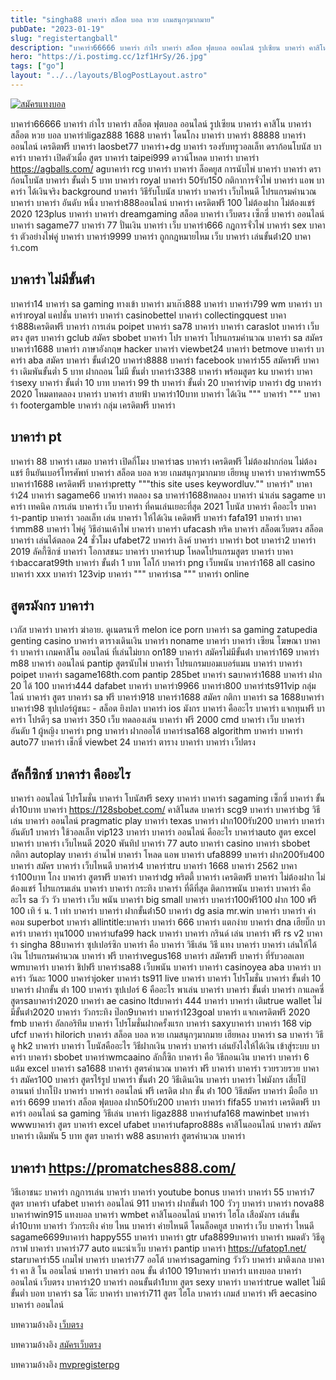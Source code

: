 ```yaml
---
title: "singha88 บาคาร่า สล็อต บอล หวย เกมสนุกๆมากมาย"
pubDate: "2023-01-19"
slug: "registertangball"
description: "บาคาร่า66666 บาคาร่า กําไร บาคาร่า สล็อต ฟุตบอล ออนไลน์ รูปเซียน บาคาร่า คาสิโน บาคาร่า สล็อต หวย บอล บาคาร่าligaz888 1688 บาคาร่า โดนโกง"
hero: "https://i.postimg.cc/1zf1HrSy/26.jpg"
tags: ["go"]
layout: "../../layouts/BlogPostLayout.astro"
---
```


<html lang="TH">

<head>
  
  <script type="application/ld+json">
    {
      "@context": "https://schema.org",
      "@type": "Article",
      "mainEntityOfPage": {
        "@type": "WebPage",
        "@id": "https://www.ourtask.org/posts/registertangball/"
      },
      "headline": "singha88 บาคาร่า สล็อต บอล หวย เกมสนุกๆมากมาย",
      "image": "https://i.postimg.cc/1zf1HrSy/26.jpg",  
      "InLanguage": "TH",    
      "description": "บาคาร่า66666 บาคาร่า กําไร บาคาร่า สล็อต ฟุตบอล ออนไลน์ รูปเซียน บาคาร่า คาสิโน บาคาร่า สล็อต หวย บอล บาคาร่าligaz888 1688 บาคาร่า โดนโกง",  
      "author": {
        "@type": "Person",
        "name": "southblade"
      },  
      "publisher": {
        "@type": "Organization",
        "name": "",
        "logo": {
          "@type": "ImageObject",
          "url": ""
        }
      },
      "datePublished": "2023-01-19"
    }
    
    </script>




  <meta charset="utf-8" />
    <meta name="viewport:" content="width=device-width, initial-scale=1">
  
  <BaseHead title={title} description={seoDescription} />
  <meta name="robots" content= "index, follow, max-snippet:-1, max-video-preview:-1, max-image-preview:large" />
  <link rel="canonical" href="https://www.ourtask.org/posts/registertangball/" />
</head>
<body class="bg-white text-black font-body leading-normal personality-casual">
  <Nav />

  <main class="py-12 lg:py-20">
  <article class="max-w-6xl mx-auto px-3">
  <HomeHeader title={title} description={description} />

  <a href="https://nazavip.com/26174/t41626o2r59456244323y2m2l464p4" rel="nofollow"><img alt="สมัครแทงบอล" src="https://xn--m3cisqgb6aza1f7e6cq.com/wp-content/uploads/2022/12/register-gmz.gif" /></a><br />



บาคาร่า66666 บาคาร่า กําไร บาคาร่า สล็อต ฟุตบอล ออนไลน์ รูปเซียน บาคาร่า คาสิโน บาคาร่า สล็อต หวย บอล บาคาร่าligaz888 1688 บาคาร่า โดนโกง บาคาร่า บาคาร่า 88888 บาคาร่า ออนไลน์ เครดิตฟรี บาคาร่า laosbet77 บาคาร่า+dg บาคาร่า รองรับทรูวอลเล็ท ดราก้อนโบนัส บาคาร่า บาคาร่า เปิดตัวเมื่อ สูตร บาคาร่า taipei999 ดาวน์โหลด บาคาร่า บาคาร่า https://agballs.com/ agบาคาร่า rcg บาคาร่า บาคาร่า ล็อคยูส การนับไพ่ บาคาร่า บาคาร่า ดราก้อนโบนัส บาคาร่า ขั้นต่ำ 5 บาท บาคาร่า royal บาคาร่า 50รับ150 กติกาการจั่วไพ่ บาคาร่า แอพ บาคาร่า ได้เงินจริง background บาคาร่า วิธีรับโบนัส บาคาร่า บาคาร่า เว็บไหนดี โปรแกรมคํานวณ บาคาร่า บาคาร่า อันดับ หนึ่ง บาคาร่า888ออนไลน์ บาคาร่า เครดิตฟรี 100 ไม่ต้องฝาก ไม่ต้องแชร์ 2020 123plus บาคาร่า บาคาร่า dreamgaming สล็อต บาคาร่า เว็บตรง เซ็กซี่ บาคาร่า ออนไลน์ บาคาร่า sagame77 บาคาร่า 77 ปั่นเงิน บาคาร่า เว็บ บาคาร่า666 กฎการจั่วไพ่ บาคาร่า sex บาคาร่า ตัวอย่างไพ่คู่ บาคาร่า บาคาร่า9999 บาคาร่า ถูกกฎหมายไหม เว็บ บาคาร่า เล่นขั้นต่ํา20 บาคาร่า.com

## บาคาร่า ไม่มีขั้นต่ํา

บาคาร่า14 บาคาร่า sa gaming ทางเข้า บาคาร่า มาเก๊า888 บาคาร่า บาคาร่า799 wm บาคาร่า บาคาร่าroyal แคปชั่น บาคาร่า บาคาร่า casinobettel บาคาร่า collectingquest บาคาร่า888เครดิตฟรี บาคาร่า การเล่น poipet บาคาร่า sa78 บาคาร่า บาคาร่า caraslot บาคาร่า เว็บ ตรง สูตร บาคาร่า gclub สมัคร sbobet บาคาร่า โปร บาคาร่า โปรแกรมคํานวณ บาคาร่า sa สมัคร บาคาร่า1688 บาคาร่า ภาษาอังกฤษ hacker บาคาร่า viewbet24 บาคาร่า betmove บาคาร่า บาคาร่า aba สมัคร บาคาร่า ขั้นต่ํา20 บาคาร่า8888 บาคาร่า facebook บาคาร่า55 สมัครฟรี บาคาร่า เดิมพันขั้นต่ำ 5 บาท ฝากถอน ไม่มี ขั้นต่ำ บาคาร่า3388 บาคาร่า พร้อมสูตร ku บาคาร่า บาคาร่าsexy บาคาร่า ขั้นต่ำ 10 บาท บาคาร่า 99 th บาคาร่า ขั้นต่ำ 20 บาคาร่าvip บาคาร่า dg บาคาร่า 2020 โหมดทดลอง บาคาร่า บาคาร่า สายฟ้า บาคาร่า10บาท บาคาร่า ได้เงิน """ บาคาร่า """ บาคาร่า footergamble บาคาร่า กลุ่ม เครดิตฟรี บาคาร่า

## บาคาร่า pt

บาคาร่า 88 บาคาร่า เสมอ บาคาร่า เปิดกี่โมง บาคาร่าas บาคาร่า เครดิตฟรี ไม่ต้องฝากก่อน ไม่ต้องแชร์ ยืนยันเบอร์โทรศัพท์ บาคาร่า สล็อต บอล หวย เกมสนุกๆมากมาย เฮียหมู บาคาร่า บาคาร่าwm55 บาคาร่า1688 เครดิตฟรี บาคาร่าpretty """this site uses keywordluv."" บาคาร่า" บาคาร่า24 บาคาร่า sagame66 บาคาร่า ทดลอง sa บาคาร่า1688ทดลอง บาคาร่า น่าเล่น sagame บาคาร่า เทคนิค การเล่น บาคาร่า เว็บ บาคาร่า ที่คนเล่นเยอะที่สุด 2021 โบนัส บาคาร่า คืออะไร บาคาร่า-pantip บาคาร่า วอลเล็ท เล่น บาคาร่า ให้ได้เงิน เคดิตฟรี บาคาร่า fafa191 บาคาร่า บาคาร่าmm88 บาคาร่า ไพ่คู่ วิธีอ่านเค้าไพ่ บาคาร่า บาคาร่า ufacash ทริค บาคาร่า สล็อตเว็บตรง สล็อต บาคาร่า เล่นได้ตลอด 24 ชั่วโมง ufabet72 บาคาร่า ลิงค์ บาคาร่า บาคาร่า bot บาคาร่า2 บาคาร่า 2019 ลัคกี้ซิกซ์ บาคาร่า โอกาสชนะ บาคาร่า บาคาร่าup โหลดโปรแกรมสูตร บาคาร่า บาคาร่าbaccarat99th บาคาร่า ขั้นต่ํา 1 บาท โลโก้ บาคาร่า png เว็บพนัน บาคาร่า168 all casino บาคาร่า xxx บาคาร่า 123vip บาคาร่า """ บาคาร่าsa """ บาคาร่า online

## สูตรมังกร บาคาร่า

เวกัส บาคาร่า บาคาร่า ฆ่าอาย. ดูเนตรนารี melon ice porn บาคาร่า sa gaming zatupedia genting casino บาคาร่า ตารางเดินเงิน บาคาร่า noname บาคาร่า บาคาร่า เซียน โฆษณา บาคาร่า บาคาร่า เกมคาสิโน ออนไลน์ ที่เล่นไม่ยาก on189 บาคาร่า สมัครไม่มีขั้นต่ํา บาคาร่า169 บาคาร่า m88 บาคาร่า ออนไลน์ pantip สูตรนับไพ่ บาคาร่า โปรแกรมบอมเบอร์แมน บาคาร่า บาคาร่า poipet บาคาร่า sagame168th.com pantip 285bet บาคาร่า saบาคาร่า1688 บาคาร่า ฝาก 20 ได้ 100 บาคาร่า444 dafabet บาคาร่า บาคาร่า9966 บาคาร่า800 บาคาร่าts911vip กลุ่มไลน์ บาคาร่า สูตร บาคาร่า sa ฟรี บาคาร่า918 บาคาร่า1688 สมัคร กติกา บาคาร่า sa 1688บาคาร่า บาคาร่า98 ซุปเปอร์ผู้ชนะ - สล็อต ยิงปลา บาคาร่า ios มังกร บาคาร่า คืออะไร บาคาร่า แจกทุนฟรี บาคาร่า โปรดีๆ sa บาคาร่า 350 เว็บ ทดลองเล่น บาคาร่า ฟรี 2000 cmd บาคาร่า เว็บ บาคาร่า อันดับ 1 ผู้หญิง บาคาร่า png บาคาร่า ฝากออโต้ บาคาร่าsa168 algorithm บาคาร่า บาคาร่า auto77 บาคาร่า เช็กชี่ viewbet 24 บาคาร่า ตาราง บาคาร่า บาคาร่า เว็ปตรง

## ลัคกี้ซิกซ์ บาคาร่า คืออะไร

บาคาร่า ออนไลน์ โปรโมชั่น บาคาร่า โบนัสฟรี sexy บาคาร่า บาคาร่า sagaming เซ็กซี่ บาคาร่า ขั้นต่ำ10บาท บาคาร่า https://128sbobet.com/ คาสิโนสด บาคาร่า scg9 บาคาร่า บาคาร่าbg วิธีเล่น บาคาร่า ออนไลน์ pragmatic play บาคาร่า texas บาคาร่า ฝาก100รับ200 บาคาร่า บาคาร่า อันดับ1 บาคาร่า ใช้วอลเล็ท vip123 บาคาร่า บาคาร่า ออนไลน์ คืออะไร บาคาร่าauto สูตร excel บาคาร่า บาคาร่า เว็บไหนดี 2020 พันทิป บาคาร่า 77 auto บาคาร่า casino บาคาร่า sbobet กติกา autoplay บาคาร่า อ่านไพ่ บาคาร่า โหลด แอพ บาคาร่า ufa8899 บาคาร่า ฝาก200รับ400 บาคาร่า สมัคร บาคาร่า เว็บไหนดี บาคาร่า4 บาคาร่าtru บาคาร่า 1668 บาคาร่า 2562 บาคาร่า100บาท โกง บาคาร่า สูตรฟรี บาคาร่า บาคาร่าdg พริตตี้ บาคาร่า เครดิตฟรี บาคาร่า ไม่ต้องฝาก ไม่ต้องแชร์ โปรแกรมเล่น บาคาร่า บาคาร่า กระทิง บาคาร่า ที่ดีที่สุด ติดการพนัน บาคาร่า บาคาร่า คือ อะไร sa วัว วัว บาคาร่า เว็บ พนัน บาคาร่า big small บาคาร่า บาคาร่า100ฟรี100 ฝาก 100 ฟรี 100 เทิ ร์ น. 1 เท่า บาคาร่า บาคาร่า ฝากขั้นต่ํา50 บาคาร่า dg asia mr.win บาคาร่า บาคาร่า ค่าคอม superbot บาคาร่า allintitle:บาคาร่า บาคาร่า 666 บาคาร่า แตกง่าย บาคาร่า dna เฮียบิ๊ก บาคาร่า บาคาร่า ทุน1000 บาคาร่าufa99 hack บาคาร่า บาคาร่า กรินด์ เล่น บาคาร่า ฟรี rs v2 บาคาร่า singha 88บาคาร่า ซุปเปอร์ซิก บาคาร่า คือ บาคาร่า วิธีเล่น วิธี แทง บาคาร่า บาคาร่า เล่นให้ได้เงิน โปรแกรมคํานวณ บาคาร่า ฟรี บาคาร่าvegus168 บาคาร่า สมัครฟรี บาคาร่า ที่รับวอลเลท wmบาคาร่า บาคาร่า ชิปฟรี บาคาร่าsa88 เว็บพนัน บาคาร่า บาคาร่า casinoyea aba บาคาร่า บาคาร่า วันละ 1000 บาคาร่าjoker บาคาร่า ts911 live บาคาร่า บาคาร่า โปรโมชั่น บาคาร่า ขั้นต่ำ 10 บาคาร่า ฝากขั้น ต่ํา 100 บาคาร่า ซุปเปอร์ 6 คืออะไร พาเล่น บาคาร่า บาคาร่า ขั้นต่ำ บาคาร่า กาแลคซี่ สูตรsaบาคาร่า2020 บาคาร่า ae casino ltdบาคาร่า 444 บาคาร่า บาคาร่า เติมtrue wallet ไม่มีขั้นต่ํา2020 บาคาร่า วัวกระทิง ป๊อก9บาคาร่า บาคาร่า123goal บาคาร่า แจกเครดิตฟรี 2020 fmb บาคาร่า อัลกอริทึม บาคาร่า โปรโมชั่นฝากครั้งแรก บาคาร่า saxyบาคาร่า บาคาร่า 168 vip ufcf บาคาร่า hilorich บาคาร่า สล็อต บอล หวย เกมสนุกๆมากมาย เฮียหลง บาคาร่า sa บาคาร่า วิธีดู hk2 บาคาร่า บาคาร่า โบนัสคืออะไร วิธีฝากเงิน บาคาร่า บาคาร่า เล่นยังไงให้ได้เงิน เข้าสู่ระบบ บาคาร่า บาคาร่า sbobet บาคาร่าwmcaaino ลักกี้ซิก บาคาร่า คือ วิธีถอนเงิน บาคาร่า บาคาร่า 6 แต้ม excel บาคาร่า sa1688 บาคาร่า สูตรคํานวณ บาคาร่า ฟรี บาคาร่า บาคาร่า รวยรวยรวย บาคาร่า สมัคร100 บาคาร่า สูตรไร้รูป บาคาร่า ขั้นต่ํา 20 วิธีเดินเงิน บาคาร่า บาคาร่า ไพ่มังกร เสี่ยโป้ อานนท์ ปากโป้ง บาคาร่า บาคาร่า ออนไลน์ ฟรี เครดิต ฝาก ขั้น ต่ํา 100 วิธีสมัคร บาคาร่า มือถือ บาคาร่า 6699 บาคาร่า สล็อต ฟุตบอล ฝาก50รับ200 บาคาร่า บาคาร่า fifa55 บาคาร่า เครดิตฟรี บาคาร่า ออนไลน์ sa gaming วิธีเล่น บาคาร่า ligaz888 บาคาร่าufa168 mawinbet บาคาร่า wwwบาคาร่า สูตร บาคาร่า excel ufabet บาคาร่าufapro888s คาสิโนออนไลน์ บาคาร่า สมัคร บาคาร่า เดิมพัน 5 บาท สูตร บาคาร่า w88 asบาคาร่า สูตรคํานวณ บาคาร่า

## บาคาร่า https://promatches888.com/

วิธีเอาชนะ บาคาร่า กฎการเล่น บาคาร่า บาคาร่า youtube bonus บาคาร่า บาคาร่า 55 บาคาร่า7 สูตร บาคาร่า ufabet บาคาร่า ออนไลน์ 911 บาคาร่า ฝากขั้นต่ํา 100 วัวๆ บาคาร่า บาคาร่า nova88 บาคาร่าwin915 แทงบอล บาคาร่า wmbet คาสิโนออนไลน์ บาคาร่า ไฮโล เสือมังกร เล่นขั้นต่ำ10บาท บาคาร่า วัวกระทิง ค่าย ไหน บาคาร่า ค่ายไหนดี โดนล็อคยูส บาคาร่า เว็บ บาคาร่า ไหนดี sagame6699บาคาร่า happy555 บาคาร่า บาคาร่า gtr ufa8899บาคาร่า บาคาร่า หมดตัว วิธีดูกราฟ บาคาร่า บาคาร่า77 auto แนะนําเว็บ บาคาร่า pantip บาคาร่า https://ufatop1.net/ starบาคาร่า55 เกมไพ่ บาคาร่า บาคาร่า77 ออโต้ บาคาร่าsagaming วัววัว บาคาร่า มาติงเกล บาคาร่า คา สิ โน ออนไลน์ บาคาร่า บาคาร่า ถอน ขั้น ต่ํา100 191บาคาร่า บาคาร่า แทงบอล บาคาร่า ออนไลน์ เว็บตรง บาคาร่า20 บาคาร่า ถอนขั้นต่ํา1บาท สูตร sexy บาคาร่า บาคาร่าtrue wallet ไม่มีขั้นต่ำ บอท บาคาร่า sa โต๊ะ บาคาร่า บาคาร่า711 สูตร ไฮโล บาคาร่า เกมส์ บาคาร่า ฟรี aecasino บาคาร่า ออนไลน์


บทความอ้างอิง [เว็บตรง](https://www.ourtask.org/)

บทความอ้างอิง [สมัครเว็บตรง](https://www.ourtask.org/posts/registerwebtong/)

บทความอ้างอิง [mvpregisterpg](https://mvpregisterpg.netlify.app/)





<script src="https://apps.elfsight.com/p/platform.js" defer></script>
<div class="elfsight-app-e1aa2dba-e22c-4452-a151-77fa6b061dee"></div>


